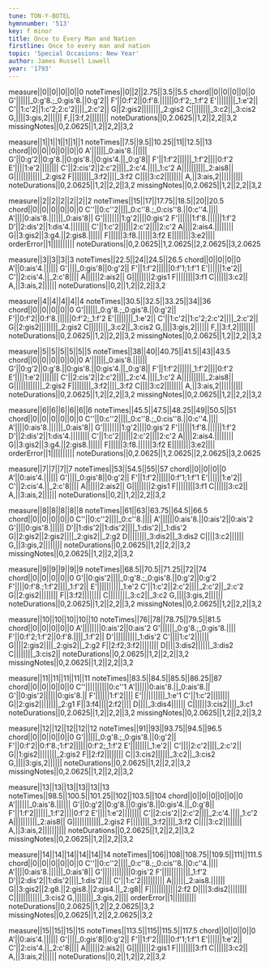 ```yaml
---
tune: TON-Y-BOTEL
hymnnumber: '513'
key: f minor
title: Once to Every Man and Nation
firstline: Once to every man and nation
topic: 'Special Occasions: New Year'
author: James Russell Lowell
year: '1793'
---
```

measure||0||0||0||0||0
noteTimes||0||2||2.75||3.5||5.5
chord||0||0||0||0||0
G'||||||_0:g'8.;_0:gis'8.||0:g'2||
F'||0:f'2||0:f'8.||||||0:f'2;_1:f'2
E'||||||||_1:e'2||
C'||1:c'2||1:c'2;2:c'2||||_2:c'2||
G||2:gis2||||||||_2:gis2
C||||||||_3:c2||_3:cis2
G,||||3:gis,2||||||
F,||3:f,2||||||||
noteDurations||0,2.0625||1,2||2,2||3,2
missingNotes||0,2.0625||1,2||2,2||3,2

measure||1||1||1||1||1||1
noteTimes||7.5||9.5||10.25||11||12.5||13
chord||0||0||0||0||0||0
A'||||||_0:ais'8.||||||
G'||0:g'2||0:g'8.||0:gis'8.||0:gis'4.||_0:g'8||
F'||1:f'2||||||_1:f'2||||0:f'2
E'||||1:e'2||||||||
C'||2:cis'2||2:c'2||||_2:c'4.||||_1:c'2
A||||||||||_2:ais8||
G||||||||||||_2:gis2
F||||||||_3:f2||||_3:f2
C||||3:c2||||||||
A,||3:ais,2||||||||||
noteDurations||0,2.0625||1,2||2,2||3,2
missingNotes||0,2.0625||1,2||2,2||3,2

measure||2||2||2||2||2||2
noteTimes||15||17||17.75||18.5||20||20.5
chord||0||0||0||0||0||0
C''||0:c''2||||_0:c''8.;_0:cis''8.||0:c''4.||||
A'||||0:ais'8.||||||_0:ais'8||
G'||||||||1:g'2||||0:gis'2
F'||||||1:f'8.||||||1:f'2
D'||2:dis'2||1:dis'4.||||||||
C'||1:c'2||||||2:c'2||||2:c'2
A||||2:ais4.||||||||
G||3:gis2||3:g4.||2:gis8.||||||
F||||||3:f8.||||||3:f2
E||||||||3:e2||||
orderError||1||||||||||
noteDurations||0,2.0625||1,2.0625||2,2.0625||3,2.0625

measure||3||3||3||3
noteTimes||22.5||24||24.5||26.5
chord||0||0||0||0
A'||0:ais'4.||||||
G'||||_0:gis'8||0:g'2||
F'||1:f'2||||||0:f'1;1:f'1
E'||||||1:e'2||
C'||2:cis'4.||_2:c'8||||
A||||||2:ais2||
G||||||||2:gis1
F||||||||3:f1
C||||||3:c2||
A,||3:ais,2||||||
noteDurations||0,2||1,2||2,2||3,2

measure||4||4||4||4||4
noteTimes||30.5||32.5||33.25||34||36
chord||0||0||0||0||0
G'||||||_0:g'8.;_0:gis'8.||0:g'2||
F'||0:f'2||0:f'8.||||||0:f'2;_1:f'2
E'||||||||_1:e'2||
C'||1:c'2||1:c'2;2:c'2||||_2:c'2||
G||2:gis2||||||||_2:gis2
C||||||||_3:c2||_3:cis2
G,||||3:gis,2||||||
F,||3:f,2||||||||
noteDurations||0,2.0625||1,2||2,2||3,2
missingNotes||0,2.0625||1,2||2,2||3,2

measure||5||5||5||5||5||5
noteTimes||38||40||40.75||41.5||43||43.5
chord||0||0||0||0||0||0
A'||||||_0:ais'8.||||||
G'||0:g'2||0:g'8.||0:gis'8.||0:gis'4.||_0:g'8||
F'||1:f'2||||||_1:f'2||||0:f'2
E'||||1:e'2||||||||
C'||2:cis'2||2:c'2||||_2:c'4.||||_1:c'2
A||||||||||_2:ais8||
G||||||||||||_2:gis2
F||||||||_3:f2||||_3:f2
C||||3:c2||||||||
A,||3:ais,2||||||||||
noteDurations||0,2.0625||1,2||2,2||3,2
missingNotes||0,2.0625||1,2||2,2||3,2

measure||6||6||6||6||6||6
noteTimes||45.5||47.5||48.25||49||50.5||51
chord||0||0||0||0||0||0
C''||0:c''2||||_0:c''8.;_0:cis''8.||0:c''4.||||
A'||||0:ais'8.||||||_0:ais'8||
G'||||||||1:g'2||||0:gis'2
F'||||||1:f'8.||||||1:f'2
D'||2:dis'2||1:dis'4.||||||||
C'||1:c'2||||||2:c'2||||2:c'2
A||||2:ais4.||||||||
G||3:gis2||3:g4.||2:gis8.||||||
F||||||3:f8.||||||3:f2
E||||||||3:e2||||
orderError||1||||||||||
noteDurations||0,2.0625||1,2.0625||2,2.0625||3,2.0625

measure||7||7||7||7
noteTimes||53||54.5||55||57
chord||0||0||0||0
A'||0:ais'4.||||||
G'||||_0:gis'8||0:g'2||
F'||1:f'2||||||0:f'1;1:f'1
E'||||||1:e'2||
C'||2:cis'4.||_2:c'8||||
A||||||2:ais2||
G||||||||2:gis1
F||||||||3:f1
C||||||3:c2||
A,||3:ais,2||||||
noteDurations||0,2||1,2||2,2||3,2

measure||8||8||8||8||8
noteTimes||61||63||63.75||64.5||66.5
chord||0||0||0||0||0
C''||0:c''2||||_0:c''8.||||
A'||||||0:ais'8.||0:ais'2||0:ais'2
G'||||0:gis'8.||||||
D'||1:dis'2||1:dis'2||||_1:dis'2||_1:dis'2
G||2:gis2||2:gis2||||_2:gis2||_2:g2
D||||||||_3:dis2||_3:dis2
C||||3:c2||||||
G,||3:gis,2||||||||
noteDurations||0,2.0625||1,2||2,2||3,2
missingNotes||0,2.0625||1,2||2,2||3,2

measure||9||9||9||9||9
noteTimes||68.5||70.5||71.25||72||74
chord||0||0||0||0||0
G'||0:gis'2||||_0:g'8.;_0:gis'8.||0:g'2||0:g'2
F'||||0:f'8.;1:f'2||||_1:f'2||
E'||||||||||_1:e'2
C'||1:c'2||2:c'2||||_2:c'2||_2:c'2
G||2:gis2||||||||
F||3:f2||||||||
C||||||||_3:c2||_3:c2
G,||||3:gis,2||||||
noteDurations||0,2.0625||1,2||2,2||3,2
missingNotes||0,2.0625||1,2||2,2||3,2

measure||10||10||10||10||10
noteTimes||76||78||78.75||79.5||81.5
chord||0||0||0||0||0
A'||||||||0:ais'2||0:ais'2
G'||||||_0:g'8.;_0:gis'8.||||
F'||0:f'2;1:f'2||0:f'8.||||_1:f'2||
D'||||||||||_1:dis'2
C'||||1:c'2||||||
G||||2:gis2||||_2:gis2||_2:g2
F||2:f2;3:f2||||||||
D||||3:dis2||||||_3:dis2
C||||||||_3:cis2||
noteDurations||0,2.0625||1,2||2,2||3,2
missingNotes||0,2.0625||1,2||2,2||3,2

measure||11||11||11||11||11
noteTimes||83.5||84.5||85.5||86.25||87
chord||0||0||0||0||0
C''||||||||||0:c''1
A'||||||0:ais'8.||_0:ais'8.||
G'||0:gis'2||||||0:gis'8.||
F'||||||1:f'2||||
E'||||||||||_1:e'1
C'||1:c'2||||||||
G||2:gis2||||||||_2:g1
F||3:f4||||2:f2||||
D||||_3:dis4||||||
C||||||3:cis2||||_3:c1
noteDurations||0,2.0625||1,2||2,2||3,2
missingNotes||0,2.0625||1,2||2,2||3,2

measure||12||12||12||12||12
noteTimes||91||93||93.75||94.5||96.5
chord||0||0||0||0||0
G'||||||_0:g'8.;_0:gis'8.||0:g'2||
F'||0:f'2||0:f'8.;1:f'2||||||0:f'2;_1:f'2
E'||||||||_1:e'2||
C'||||2:c'2||||_2:c'2||
G||1:gis2||||||||_2:gis2
F||2:f2||||||||
C||3:cis2||||||_3:c2||_3:cis2
G,||||3:gis,2||||||
noteDurations||0,2.0625||1,2||2,2||3,2
missingNotes||0,2.0625||1,2||2,2||3,2

measure||13||13||13||13||13||13
noteTimes||98.5||100.5||101.25||102||103.5||104
chord||0||0||0||0||0||0
A'||||||_0:ais'8.||||||
G'||0:g'2||0:g'8.||0:gis'8.||0:gis'4.||_0:g'8||
F'||1:f'2||||||_1:f'2||||0:f'2
E'||||1:e'2||||||||
C'||2:cis'2||2:c'2||||_2:c'4.||||_1:c'2
A||||||||||_2:ais8||
G||||||||||||_2:gis2
F||||||||_3:f2||||_3:f2
C||||3:c2||||||||
A,||3:ais,2||||||||||
noteDurations||0,2.0625||1,2||2,2||3,2
missingNotes||0,2.0625||1,2||2,2||3,2

measure||14||14||14||14||14||14
noteTimes||106||108||108.75||109.5||111||111.5
chord||0||0||0||0||0||0
C''||0:c''2||||_0:c''8.;_0:cis''8.||0:c''4.||||
A'||||0:ais'8.||||||_0:ais'8||
G'||||||||||||0:gis'2
F'||||||||||||_1:f'2
D'||2:dis'2||1:dis'2||||_1:dis'2||||
C'||1:c'2||||||||||
A||||||_2:ais8.||||||
G||3:gis2||2:g8.||2:gis8.||2:gis4.||_2:g8||
F||||||||||||2:f2
D||||3:dis2||||||||
C||||||||||||_3:cis2
G,||||||||_3:gis,2||||
orderError||1||||||||||
noteDurations||0,2.0625||1,2||2,2.0625||3,2
missingNotes||0,2.0625||1,2||2,2.0625||3,2

measure||15||15||15||15
noteTimes||113.5||115||115.5||117.5
chord||0||0||0||0
A'||0:ais'4.||||||
G'||||_0:gis'8||0:g'2||
F'||1:f'2||||||0:f'1;1:f'1
E'||||||1:e'2||
C'||2:cis'4.||_2:c'8||||
A||||||2:ais2||
G||||||||2:gis1
F||||||||3:f1
C||||||3:c2||
A,||3:ais,2||||||
noteDurations||0,2||1,2||2,2||3,2

